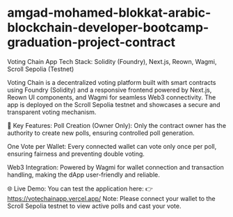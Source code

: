 # amgad-mohamed-blokkat-arabic-blockchain-developer-bootcamp-graduation-project-contract
Voting Chain App
Tech Stack: Solidity (Foundry), Next.js, Reown, Wagmi, Scroll Sepolia (Testnet)

Voting Chain is a decentralized voting platform built with smart contracts using Foundry (Solidity) and a responsive frontend powered by Next.js, Reown UI components, and Wagmi for seamless Web3 connectivity. The app is deployed on the Scroll Sepolia testnet and showcases a secure and transparent voting mechanism.

🔐 Key Features:
Poll Creation (Owner Only): Only the contract owner has the authority to create new polls, ensuring controlled poll generation.

One Vote per Wallet: Every connected wallet can vote only once per poll, ensuring fairness and preventing double voting.

Web3 Integration: Powered by Wagmi for wallet connection and transaction handling, making the dApp user-friendly and reliable.

🌐 Live Demo:
You can test the application here:
👉 https://votechainapp.vercel.app/
Note: Please connect your wallet to the Scroll Sepolia testnet to view active polls and cast your vote.

